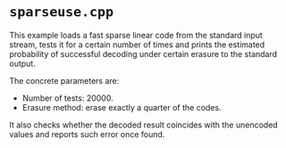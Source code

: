# `sparseuse.cpp`

This example loads a fast sparse linear code from the standard input stream, tests it for a certain number of times and prints the estimated probability of successful decoding under certain erasure to the standard output.

The concrete parameters are:

- Number of tests: 20000.
- Erasure method: erase exactly a quarter of the codes.

It also checks whether the decoded result coincides with the unencoded values and reports such error once found.
